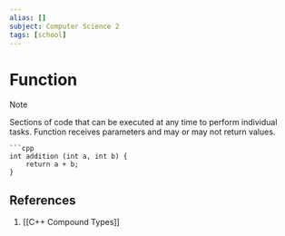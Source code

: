 ```yaml
---
alias: []
subject: Computer Science 2
tags: [school]
---
```

# Function


> [!note]
> Sections of code that can be executed at any time to perform individual tasks. Function receives parameters and may or may not return values.

```ad-example
```cpp
int addition (int a, int b) {
	return a + b;
}
```

## References
1. [[C++ Compound Types]]